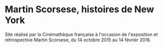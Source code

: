 # Martin Scorsese, histoires de New York

Site réalisé par la Cinémathèque française à l'occasion de l'exposition et rétrospective Martin Scorsese, du 14 octobre 2015 au 14 février 2016.